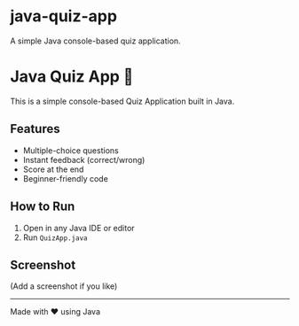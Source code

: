 # java-quiz-app
A simple Java console-based quiz application.
# Java Quiz App 🎯

This is a simple console-based Quiz Application built in Java.

## Features
- Multiple-choice questions
- Instant feedback (correct/wrong)
- Score at the end
- Beginner-friendly code

## How to Run
1. Open in any Java IDE or editor
2. Run `QuizApp.java`

## Screenshot
(Add a screenshot if you like)

---

Made with ❤️ using Java
